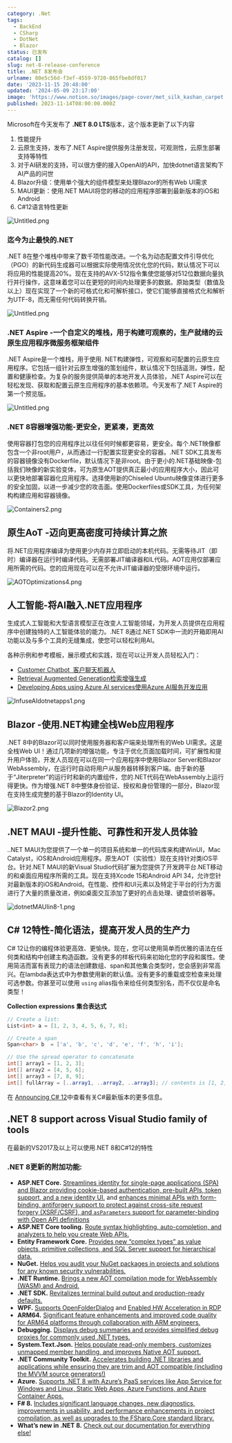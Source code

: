 ```yaml
---
category: .Net
tags:
  - BackEnd
  - CSharp
  - DotNet
  - Blazor
status: 已发布
catalog: []
slug: net-8-release-conference
title: .NET 8发布会
urlname: 80e5c56d-f3ef-4559-9720-865fbe8df017
date: '2023-11-15 20:48:00'
updated: '2024-05-09 23:17:00'
image: 'https://www.notion.so/images/page-cover/met_silk_kashan_carpet.jpg'
published: 2023-11-14T08:00:00.000Z
---
```


Microsoft在今天发布了 **.NET 8.0 LTS**版本，这个版本更新了以下内容

1. 性能提升
2. 云原生支持，发布了.NET Aspire提供服务注册发现，可观测性，云原生部署支持等特性
3. 对于AI研发的支持，可以很方便的接入OpenAI的API，加快dotnet语言架构下AI产品的问世
4. Blazor升级：使用单个强大的组件模型来处理Blazor的所有Web UI需求
5. MAUI更新：使用.NET MAUI将您的移动的应用程序部署到最新版本的iOS和Android
6. C#12语言特性更新

![Untitled.png](https://prod-files-secure.s3.us-west-2.amazonaws.com/5d24fe63-e567-4804-86f9-9fdc62e13082/10cda029-65af-4ea7-b30e-605b2d9e6c57/Untitled.png?X-Amz-Algorithm=AWS4-HMAC-SHA256&X-Amz-Content-Sha256=UNSIGNED-PAYLOAD&X-Amz-Credential=ASIAZI2LB466TNAYVZSZ%2F20250203%2Fus-west-2%2Fs3%2Faws4_request&X-Amz-Date=20250203T053704Z&X-Amz-Expires=3600&X-Amz-Security-Token=IQoJb3JpZ2luX2VjEPL%2F%2F%2F%2F%2F%2F%2F%2F%2F%2FwEaCXVzLXdlc3QtMiJHMEUCIQDBo5uM%2FxoAbeE%2BR7JdUFUf9Mv2akhhKYFj3uV%2BAv2RsAIgHkyIGOXpQYsaFAUS%2B8Tx%2BbNBQF0NeygwBa93VhIULPEqiAQI%2B%2F%2F%2F%2F%2F%2F%2F%2F%2F%2F%2FARAAGgw2Mzc0MjMxODM4MDUiDM60lO0wIs5D8bfLiCrcA0RCxedHr1pkajuQir9uXVY9Be4IX2z%2B%2Fsb5YO77iO%2BkU6AMs%2BniWKfaPchYT2WrG4EkAl2qxKifhfMuypY%2BUpiYYBDOR51jWahnhgOeG1QeaT7cjdSAeImV7Gp4e9taXLag9%2FhJ%2FMaefs9MEpwaOr2vl02KuLX4uTHcis%2B5GMOd4qbYlveJhMnyfG0qPsUvRzWJqWudGUFGeAigIqYmCUM5bv1IcyRwzmJm9UiAG7wMNL1X%2F2Ymv9e5QA2AHbV7sgosTwA6ByenzG4tAJtnZMCOuUDWo%2FM%2FCDHo88AFQR77G4tO%2Fj%2FuJTwYBCZUy2IiG5oy7LC7ToG8cDpoimWkOf9Pyj05zGzrryP5xU1yxqp08Omhdice7KDTTBp8srI1AbHMqtrXaD%2BM570BlncP8HTcyf4K6hvxvReen2GwnX5DNCdwfx1H2IapGJUwFvJ%2F%2Fm8X5uJKpCmMVonnmarqgYQqZKdqhRjTNd2Zr7iKfCSpbx8cXyF8C4anUa3e8MpZhni1nVJVmtmWeGEav%2B4Sx0wBXsOCdp259QJGhlYt7z%2BMxoiYkUClx09VXrZeA0mtjyqK9f9llDW3ekgZmhS9Hu06MJvi%2Fs%2B%2FvPld%2F%2BTBVFK1Qmn%2FuQyr4%2BUuCvc%2FMKi%2FgL0GOqUBlqPHPXa32I1ACnAj5GP66aYAAZyri3axUxrz%2Bi%2FRhBjGdUEqFao2tAg6xXkToO0Kqhc2Efgif2nLAwY4rXDYboXqUWRGCsYkA4AU3hDnFi8KEskRvcWI926AClw06ZWHBVxTyZKZGYweP%2FdQP8O3QB0S0j4OFfsC02GJVi9T2dPOOpFnOO2%2FCBpyGII3zjOgvSQuvE4W7S35C5oSEehuVLd0Dbe2&X-Amz-Signature=9477b54252682762d3d8f5102f7aadaafe752d42f129466d04b620c360ba9b43&X-Amz-SignedHeaders=host&x-id=GetObject)


### **迄今为止最快的.NET**


.NET 8在整个堆栈中带来了数千项性能改进。一个名为动态配置文件引导优化（PGO）的新代码生成器可以根据实际使用情况优化您的代码，默认情况下可以将应用的性能提高20%。现在支持的AVX-512指令集使您能够对512位数据向量执行并行操作，这意味着您可以在更短的时间内处理更多的数据。原始类型（数值及以上）现在实现了一个新的可格式化和可解析接口，使它们能够直接格式化和解析为UTF-8，而无需任何代码转换开销。


![Untitled.png](https://prod-files-secure.s3.us-west-2.amazonaws.com/5d24fe63-e567-4804-86f9-9fdc62e13082/edcbf140-d619-4389-a4a6-f97c113ab9f2/Untitled.png?X-Amz-Algorithm=AWS4-HMAC-SHA256&X-Amz-Content-Sha256=UNSIGNED-PAYLOAD&X-Amz-Credential=ASIAZI2LB466TNAYVZSZ%2F20250203%2Fus-west-2%2Fs3%2Faws4_request&X-Amz-Date=20250203T053704Z&X-Amz-Expires=3600&X-Amz-Security-Token=IQoJb3JpZ2luX2VjEPL%2F%2F%2F%2F%2F%2F%2F%2F%2F%2FwEaCXVzLXdlc3QtMiJHMEUCIQDBo5uM%2FxoAbeE%2BR7JdUFUf9Mv2akhhKYFj3uV%2BAv2RsAIgHkyIGOXpQYsaFAUS%2B8Tx%2BbNBQF0NeygwBa93VhIULPEqiAQI%2B%2F%2F%2F%2F%2F%2F%2F%2F%2F%2F%2FARAAGgw2Mzc0MjMxODM4MDUiDM60lO0wIs5D8bfLiCrcA0RCxedHr1pkajuQir9uXVY9Be4IX2z%2B%2Fsb5YO77iO%2BkU6AMs%2BniWKfaPchYT2WrG4EkAl2qxKifhfMuypY%2BUpiYYBDOR51jWahnhgOeG1QeaT7cjdSAeImV7Gp4e9taXLag9%2FhJ%2FMaefs9MEpwaOr2vl02KuLX4uTHcis%2B5GMOd4qbYlveJhMnyfG0qPsUvRzWJqWudGUFGeAigIqYmCUM5bv1IcyRwzmJm9UiAG7wMNL1X%2F2Ymv9e5QA2AHbV7sgosTwA6ByenzG4tAJtnZMCOuUDWo%2FM%2FCDHo88AFQR77G4tO%2Fj%2FuJTwYBCZUy2IiG5oy7LC7ToG8cDpoimWkOf9Pyj05zGzrryP5xU1yxqp08Omhdice7KDTTBp8srI1AbHMqtrXaD%2BM570BlncP8HTcyf4K6hvxvReen2GwnX5DNCdwfx1H2IapGJUwFvJ%2F%2Fm8X5uJKpCmMVonnmarqgYQqZKdqhRjTNd2Zr7iKfCSpbx8cXyF8C4anUa3e8MpZhni1nVJVmtmWeGEav%2B4Sx0wBXsOCdp259QJGhlYt7z%2BMxoiYkUClx09VXrZeA0mtjyqK9f9llDW3ekgZmhS9Hu06MJvi%2Fs%2B%2FvPld%2F%2BTBVFK1Qmn%2FuQyr4%2BUuCvc%2FMKi%2FgL0GOqUBlqPHPXa32I1ACnAj5GP66aYAAZyri3axUxrz%2Bi%2FRhBjGdUEqFao2tAg6xXkToO0Kqhc2Efgif2nLAwY4rXDYboXqUWRGCsYkA4AU3hDnFi8KEskRvcWI926AClw06ZWHBVxTyZKZGYweP%2FdQP8O3QB0S0j4OFfsC02GJVi9T2dPOOpFnOO2%2FCBpyGII3zjOgvSQuvE4W7S35C5oSEehuVLd0Dbe2&X-Amz-Signature=97490f19f8bcbbf96f9dc29f64d94b0afc11fbd6067947feaf4ab980b5466bb5&X-Amz-SignedHeaders=host&x-id=GetObject)


### **.NET Aspire -一个自定义的堆栈，用于构建可观察的，生产就绪的云原生应用程序微服务框架组件**


.NET Aspire是一个堆栈，用于使用. NET构建弹性，可观察和可配置的云原生应用程序。它包括一组针对云原生增强的策划组件，默认情况下包括遥测，弹性，配置和健康检查。为复杂的服务提供简单的本地开发人员体验，.NET Aspire可以在轻松发现、获取和配置云原生应用程序的基本依赖项。今天发布了.NET Aspire的第一个预览版。


![Untitled.png](https://prod-files-secure.s3.us-west-2.amazonaws.com/5d24fe63-e567-4804-86f9-9fdc62e13082/ff6a34d3-ac25-412d-9204-a7263d00528f/Untitled.png?X-Amz-Algorithm=AWS4-HMAC-SHA256&X-Amz-Content-Sha256=UNSIGNED-PAYLOAD&X-Amz-Credential=ASIAZI2LB466TNAYVZSZ%2F20250203%2Fus-west-2%2Fs3%2Faws4_request&X-Amz-Date=20250203T053704Z&X-Amz-Expires=3600&X-Amz-Security-Token=IQoJb3JpZ2luX2VjEPL%2F%2F%2F%2F%2F%2F%2F%2F%2F%2FwEaCXVzLXdlc3QtMiJHMEUCIQDBo5uM%2FxoAbeE%2BR7JdUFUf9Mv2akhhKYFj3uV%2BAv2RsAIgHkyIGOXpQYsaFAUS%2B8Tx%2BbNBQF0NeygwBa93VhIULPEqiAQI%2B%2F%2F%2F%2F%2F%2F%2F%2F%2F%2F%2FARAAGgw2Mzc0MjMxODM4MDUiDM60lO0wIs5D8bfLiCrcA0RCxedHr1pkajuQir9uXVY9Be4IX2z%2B%2Fsb5YO77iO%2BkU6AMs%2BniWKfaPchYT2WrG4EkAl2qxKifhfMuypY%2BUpiYYBDOR51jWahnhgOeG1QeaT7cjdSAeImV7Gp4e9taXLag9%2FhJ%2FMaefs9MEpwaOr2vl02KuLX4uTHcis%2B5GMOd4qbYlveJhMnyfG0qPsUvRzWJqWudGUFGeAigIqYmCUM5bv1IcyRwzmJm9UiAG7wMNL1X%2F2Ymv9e5QA2AHbV7sgosTwA6ByenzG4tAJtnZMCOuUDWo%2FM%2FCDHo88AFQR77G4tO%2Fj%2FuJTwYBCZUy2IiG5oy7LC7ToG8cDpoimWkOf9Pyj05zGzrryP5xU1yxqp08Omhdice7KDTTBp8srI1AbHMqtrXaD%2BM570BlncP8HTcyf4K6hvxvReen2GwnX5DNCdwfx1H2IapGJUwFvJ%2F%2Fm8X5uJKpCmMVonnmarqgYQqZKdqhRjTNd2Zr7iKfCSpbx8cXyF8C4anUa3e8MpZhni1nVJVmtmWeGEav%2B4Sx0wBXsOCdp259QJGhlYt7z%2BMxoiYkUClx09VXrZeA0mtjyqK9f9llDW3ekgZmhS9Hu06MJvi%2Fs%2B%2FvPld%2F%2BTBVFK1Qmn%2FuQyr4%2BUuCvc%2FMKi%2FgL0GOqUBlqPHPXa32I1ACnAj5GP66aYAAZyri3axUxrz%2Bi%2FRhBjGdUEqFao2tAg6xXkToO0Kqhc2Efgif2nLAwY4rXDYboXqUWRGCsYkA4AU3hDnFi8KEskRvcWI926AClw06ZWHBVxTyZKZGYweP%2FdQP8O3QB0S0j4OFfsC02GJVi9T2dPOOpFnOO2%2FCBpyGII3zjOgvSQuvE4W7S35C5oSEehuVLd0Dbe2&X-Amz-Signature=7f66d4bc6e2a74ebf491618d1ba6ddad76fa602fd744ef913fcd9152cdedb7c2&X-Amz-SignedHeaders=host&x-id=GetObject)


### **.NET 8容器增强功能-更安全，更紧凑，更高效**


使用容器打包您的应用程序比以往任何时候都更容易，更安全。每个.NET映像都包含一个非root用户，从而通过一行配置实现更安全的容器。.NET SDK工具发布的容器镜像没有Dockerfile，默认情况下是非root。由于更小的.NET基础映像-包括我们映像的新实验变体，可为原生AOT提供真正最小的应用程序大小，因此可以更快地部署容器化应用程序。选择使用新的Chiseled Ubuntu映像变体进行更多的安全加固，以进一步减少您的攻击面。使用Dockerfiles或SDK工具，为任何架构构建应用和容器镜像。


![Containers2.png](https://devblogs.microsoft.com/dotnet/wp-content/uploads/sites/10/2023/11/Containers2.png)


## 原生AoT -迈向更高密度可持续计算之旅


将.NET应用程序编译为使用更少内存并立即启动的本机代码。无需等待JIT（即时）编译器在运行时编译代码。无需部署JIT编译器和IL代码。AOT应用仅部署应用所需的代码。您的应用现在可以在不允许JIT编译器的受限环境中运行。


![AOTOptimizations4.png](https://devblogs.microsoft.com/dotnet/wp-content/uploads/sites/10/2023/11/AOTOptimizations4.png)


## 人工智能-将AI融入.NET应用程序


生成式人工智能和大型语言模型正在改变人工智能领域，为开发人员提供在应用程序中创建独特的人工智能体验的能力。.NET 8通过.NET SDK中一流的开箱即用AI功能以及与多个工具的无缝集成，使您可以轻松利用AI。


各种示例和参考模板，展示模式和实践，现在可以让开发人员轻松入门：

- [Customer Chatbot](https://github.com/dotnet/eShop)[ ](https://github.com/dotnet/eShop)[ 客户聊天机器人](https://github.com/dotnet/eShop)
- [Retrieval Augmented Generation](https://github.com/Azure-Samples/azure-search-openai-demo-csharp)[检索增强生成](https://github.com/Azure-Samples/azure-search-openai-demo-csharp)
- [Developing Apps using Azure AI services](https://devblogs.microsoft.com/dotnet/demystifying-retrieval-augmented-generation-with-dotnet/)[使用Azure AI服务开发应用](https://devblogs.microsoft.com/dotnet/demystifying-retrieval-augmented-generation-with-dotnet/)

![InfuseAIdotnetapps1.png](https://devblogs.microsoft.com/dotnet/wp-content/uploads/sites/10/2023/11/InfuseAIdotnetapps1.png)


## Blazor -使用.NET构建全栈Web应用程序


.NET 8中的Blazor可以同时使用服务器和客户端来处理所有的Web UI需求。这是全栈Web UI！通过几项新的增强功能，专注于优化页面加载时间，可扩展性和提升用户体验，开发人员现在可以在同一个应用程序中使用Blazor Server和Blazor WebAssembly，在运行时自动将用户从服务器转移到客户端。由于新的基于“Jiterpreter”的运行时和新的内置组件，您的.NET代码在WebAssembly上运行得更快。作为增强.NET 8中整体身份验证、授权和身份管理的一部分，Blazor现在支持生成完整的基于Blazor的Identity UI。


![Blazor2.png](https://devblogs.microsoft.com/dotnet/wp-content/uploads/sites/10/2023/11/Blazor2.png)


## .NET MAUI -提升性能、可靠性和开发人员体验


..NET MAUI为您提供了一个单一的项目系统和单一的代码库来构建WinUI，Mac Catalyst，iOS和Android应用程序。原生AOT（实验性）现在支持针对类iOS平台。针对.NET MAUI的新Visual Studio代码扩展为您提供了开发跨平台.NET移动的和桌面应用程序所需的工具。现在支持Xcode 15和Android API 34，允许您针对最新版本的iOS和Android。在性能、控件和UI元素以及特定于平台的行为方面进行了大量的质量改进，例如桌面交互添加了更好的点击处理、键盘侦听器等。


![dotnetMAUIin8-1.png](https://devblogs.microsoft.com/dotnet/wp-content/uploads/sites/10/2023/11/dotnetMAUIin8-1.png)


## C# 12特性-简化语法，提高开发人员的生产力


C# 12让你的编程体验更高效、更愉快。现在，您可以使用简单而优雅的语法在任何类和结构中创建主构造函数。没有更多的样板代码来初始化您的字段和属性。使用简洁而富有表现力的语法创建数组、span和其他集合类型时，您会感到非常高兴。在lambda表达式中为参数使用新的默认值。没有更多的重载或空检查来处理可选参数。你甚至可以使用 `using` alias指令来给任何类型别名，而不仅仅是命名类型！


**Collection expressions** **集合表达式**


```c#
// Create a list:
List<int> a = [1, 2, 3, 4, 5, 6, 7, 8];

// Create a span
Span<char> b  = ['a', 'b', 'c', 'd', 'e', 'f', 'h', 'i'];

// Use the spread operator to concatenate
int[] array1 = [1, 2, 3];
int[] array2 = [4, 5, 6];
int[] array3 = [7, 8, 9];
int[] fullArray = [..array1, ..array2, ..array3]; // contents is [1, 2, 3, 4, 5, 6, 7, 8, 9]
```


在 [Announcing C# 12](https://devblogs.microsoft.com/dotnet/announcing-csharp-12)中查看有关C#最新版本的更多信息。


## .NET 8 support across Visual Studio family of tools


在最新的VS2017及以上可以使用.NET 8和C#12的特性


### .NET 8更新的附加功能:

- **ASP.NET Core.** [Streamlines identity for single-page applications (SPA) and Blazor providing cookie-based authentication, pre-built APIs, token support, and a new identity UI.](https://devblogs.microsoft.com/dotnet/whats-new-with-identity-in-dotnet-8/) and [enhances minimal APIs with form-binding, antiforgery support to protect against cross-site request forgery (XSRF/CSRF), and ](https://learn.microsoft.com/aspnet/core/release-notes/aspnetcore-8.0#minimal-apis)[`asParameters`](https://learn.microsoft.com/aspnet/core/release-notes/aspnetcore-8.0#minimal-apis)[ support for parameter-binding with Open API definitions](https://learn.microsoft.com/aspnet/core/release-notes/aspnetcore-8.0#minimal-apis)
- **ASP.NET Core tooling.** [Route syntax highlighting, auto-completion, and analyzers to help you create Web APIs.](https://devblogs.microsoft.com/dotnet/aspnet-core-route-tooling-dotnet-8/)
- **Entity Framework Core.** [Provides new “complex types” as value objects, primitive collections, and SQL Server support for hierarchical data.](https://devblogs.microsoft.com/dotnet/announcing-ef8-rc2/)
- **NuGet.** [Helps you audit your NuGet packages in projects and solutions for any known security vulnerabilities.](https://learn.microsoft.com/nuget/concepts/auditing-packages)
- **.NET Runtime.** [Brings a new AOT compilation mode for WebAssembly (WASM) and Android.](https://devblogs.microsoft.com/dotnet/announcing-dotnet-8-rc1/#androidstripilafteraot-mode-on-android)
- **.NET SDK.** [Revitalizes terminal build output and production-ready defaults.](https://learn.microsoft.com/dotnet/core/whats-new/dotnet-8#net-sdk)
- **WPF.** [Supports OpenFolderDialog](https://devblogs.microsoft.com/dotnet/wpf-file-dialog-improvements-in-dotnet-8/) and [Enabled HW Acceleration in RDP](https://devblogs.microsoft.com/dotnet/announcing-dotnet-8-rc1/#wpf-hardware-acceleration-in-rdp)
- **ARM64.** [Significant feature enhancements and improved code quality for ARM64 platforms through collaboration with ARM engineers.](https://devblogs.microsoft.com/dotnet/this-arm64-performance-in-dotnet-8/)
- **Debugging.** [Displays debug summaries and provides simplified debug proxies for commonly used .NET types.](https://devblogs.microsoft.com/dotnet/debugging-enhancements-in-dotnet-8/)
- **System.Text.Json.** [Helps populate read-only members, customizes unmapped member handling, and improves Native AOT support.](https://devblogs.microsoft.com/dotnet/system-text-json-in-dotnet-8/)
- **.NET Community Toolkit.** [Accelerates building .NET libraries and applications while ensuring they are trim and AOT compatible (including the MVVM source generators!)](https://devblogs.microsoft.com/dotnet/announcing-the-dotnet-community-toolkit-821/)
- **Azure.** [Supports .NET 8 with Azure’s PaaS services like App Service for Windows and Linux, Static Web Apps, Azure Functions, and Azure Container Apps.](https://aka.ms/appservice-dotnet8)
- **F# 8.** [Includes significant language changes, new diagnostics, improvements in usability, and performance enhancements in project compilation, as well as upgrades to the FSharp.Core standard library.](https://devblogs.microsoft.com/dotnet/announcing-fsharp-8/)
- **What’s new in .NET 8.** [Check out our documentation for everything else!](https://learn.microsoft.com/dotnet/core/whats-new/dotnet-8)
